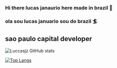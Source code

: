 ### Hi there lucas janaurio here made in brazil   👋
### ola sou lucas januario sou do brazil  🏄
## sao paulo capital developer 
![Luccasjz GitHub stats](https://github-readme-stats.vercel.app/api?username=luccasjz&show_icons=true&theme=dark)

[![Top Langs](https://github-readme-stats.vercel.app/api/top-langs/?username=luccasjz&hide_progress=true)](https://github.com/anuraghazra/github-readme-stats)
